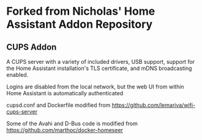 # Forked from Nicholas' Home Assistant Addon Repository

## CUPS Addon

A CUPS server with a variety of included drivers, USB support, support for the Home Assistant installation's TLS certificate, and mDNS broadcasting enabled.

Logins are disabled from the local network, but the web UI from within Home Assistant is automatically authenticated

cupsd.conf and Dockerfile modified from https://github.com/lemariva/wifi-cups-server

Some of the Avahi and D-Bus code is modified from https://github.com/marthoc/docker-homeseer